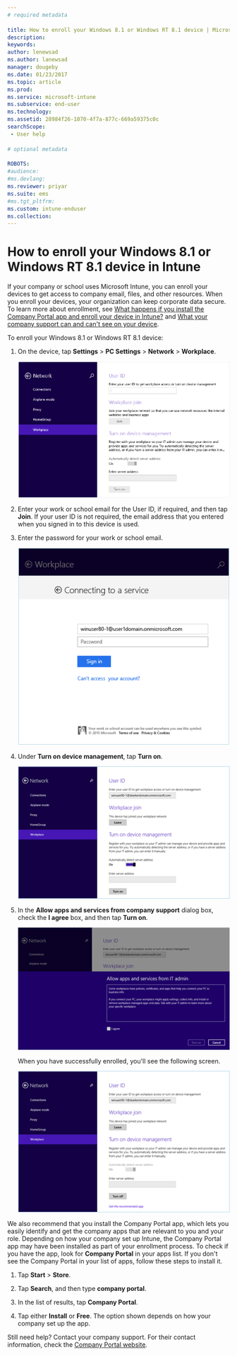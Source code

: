 ```yaml
---
# required metadata

title: How to enroll your Windows 8.1 or Windows RT 8.1 device | Microsoft Docs
description:
keywords:
author: lenewsad
ms.author: lanewsad
manager: dougeby
ms.date: 01/23/2017
ms.topic: article
ms.prod:
ms.service: microsoft-intune
ms.subservice: end-user
ms.technology:
ms.assetid: 28984f26-1070-4f7a-877c-669a59375c0c
searchScope:
 - User help

# optional metadata

ROBOTS:  
#audience:
#ms.devlang:
ms.reviewer: priyar
ms.suite: ems
#ms.tgt_pltfrm:
ms.custom: intune-enduser
ms.collection: 
---
```


# How to enroll your Windows 8.1 or Windows RT 8.1 device in Intune  

If your company or school uses Microsoft Intune, you can enroll your devices to get access to company email, files, and other resources. When you enroll your devices, your organization can keep corporate data secure. To learn more about enrollment, see [What happens if you install the Company Portal app and enroll your device in Intune?](what-happens-if-you-install-the-company-portal-app-and-enroll-your-device-in-intune-windows.md) and [What your company support can and can't see on your device](what-info-can-your-company-see-when-you-enroll-your-device-in-intune.md).  


To enroll your Windows 8.1 or Windows RT 8.1 device:  

1. On the device, tap **Settings** &gt; **PC Settings** &gt; **Network** &gt; **Workplace**.  

    ![nav-to-workplace](./media/W81-1-workplacejoin.png)  

2. Enter your work or school email for the User ID, if required, and then tap **Join**. If your user ID is not required, the email address that you entered when you signed in to this device is used.  

3. Enter the password for your work or school email.  


    ![type-password](./media/W81-2-workplacesettings_signin.png)  

4. Under **Turn on device management**, tap **Turn on**.  


    ![turn-on-device-management](./media/W81-3-dev-mgt-turn-on.png)  

5. In the **Allow apps and services from company support** dialog box, check the  **I agree** box, and then tap **Turn on**.  


    ![turn-on-allow-apps-services](./media/W81-4-agree-allow-apps-services.png)  

    When you have successfully enrolled, you'll see the following screen.  


    ![enrollment-complete](./media/W81-5-enrolled-done.png)

We also recommend that you install the Company Portal app, which lets you easily identify and get the company apps that are relevant to you and your role. Depending on how your company set up Intune, the Company Portal app may have been installed as part of your enrollment process. To check if you have the app, look for **Company Portal** in your apps list. If you don't see the Company Portal in your list of apps, follow these steps to install it.

1. Tap **Start** &gt; **Store**.  

2. Tap **Search**, and then type **company portal**.  

3. In the list of results, tap **Company Portal**.  

4. Tap  either **Install** or **Free**. The option shown depends on how your company set up the app.  

Still need help? Contact your company support. For their contact information, check the [Company Portal website](https://go.microsoft.com/fwlink/?linkid=2010980).  
